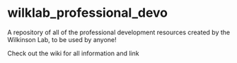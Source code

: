 # wilklab_professional_devo
A repository of all of the professional development resources created by the Wilkinson Lab, to be used by anyone!

Check out the wiki for all information and link

